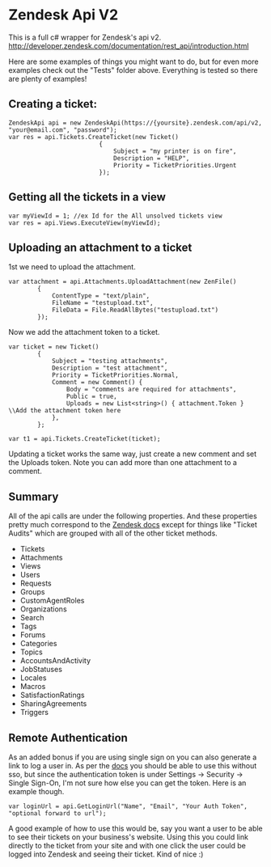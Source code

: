 Zendesk Api V2
==============

This is a full c# wrapper for Zendesk's api v2. http://developer.zendesk.com/documentation/rest_api/introduction.html

Here are some examples of things you might want to do, but for even more examples check out the "Tests" folder above. Everything is tested so there are plenty of examples!

Creating a ticket:
--------------
	ZendeskApi api = new ZendeskApi(https://{yoursite}.zendesk.com/api/v2, "your@email.com", "password"); 
	var res = api.Tickets.CreateTicket(new Ticket()
                             {
                                 Subject = "my printer is on fire",
                                 Description = "HELP",
                                 Priority = TicketPriorities.Urgent
                             });
							 
Getting all the tickets in a view
--------------
	var myViewId = 1; //ex Id for the All unsolved tickets view
	var res = api.Views.ExecuteView(myViewId);
	

Uploading an attachment to a ticket
--------------
1st we need to upload the attachment.

	var attachment = api.Attachments.UploadAttachment(new ZenFile()
            {
                ContentType = "text/plain",
                FileName = "testupload.txt",
                FileData = File.ReadAllBytes("testupload.txt")
            });

Now we add the attachment token to a ticket. 
			
	var ticket = new Ticket()
            {
                Subject = "testing attachments",
                Description = "test attachment",
                Priority = TicketPriorities.Normal,
                Comment = new Comment() { 
                    Body = "comments are required for attachments", 
                    Public = true, 
                    Uploads = new List<string>() { attachment.Token } \\Add the attachment token here
                },
            };

    var t1 = api.Tickets.CreateTicket(ticket);
	
Updating a ticket works the same way, just create a new comment and set the Uploads token. Note you can add more than one attachment to a comment.

Summary
--------------
All of the api calls are under the following properties. And these properties pretty much correspond to the [Zendesk docs](http://developer.zendesk.com/documentation/rest_api/tickets.html) except for things like "Ticket Audits" which are grouped with all of the other ticket methods.
- Tickets
- Attachments
- Views
- Users
- Requests
- Groups
- CustomAgentRoles
- Organizations
- Search
- Tags
- Forums
- Categories
- Topics
- AccountsAndActivity
- JobStatuses
- Locales
- Macros
- SatisfactionRatings
- SharingAgreements
- Triggers

Remote Authentication
--------------
As an added bonus if you are using single sign on you can also generate a link to log a user in. As per the [docs](http://www.zendesk.com/support/api/remote-authentication) you should be able to use this without sso, but since the authentication token is under Settings -> Security -> Single Sign-On, I'm not sure how else you can get the token. Here is an example though.

	var loginUrl = api.GetLoginUrl("Name", "Email", "Your Auth Token", "optional forward to url");
	
A good example of how to use this would be, say you want a user to be able to see their tickets on your business's website. Using this you could link directly to the ticket from your site and with one click the user could be logged into Zendesk and seeing their ticket. Kind of nice :)